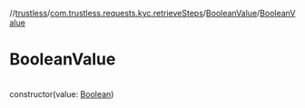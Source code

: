 //[trustless](../../../index.md)/[com.trustless.requests.kyc.retrieveSteps](../index.md)/[BooleanValue](index.md)/[BooleanValue](-boolean-value.md)

# BooleanValue

\
constructor(value: [Boolean](https://kotlinlang.org/api/latest/jvm/stdlib/kotlin/-boolean/index.html))

